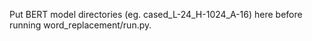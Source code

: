 Put BERT model directories (eg. cased_L-24_H-1024_A-16) here before running word_replacement/run.py.
